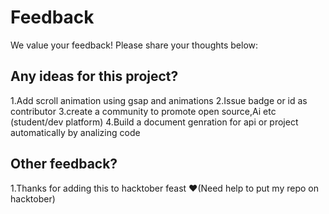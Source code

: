 # Feedback
We value your feedback! Please share your thoughts below:

## Any ideas for this project?
1.Add scroll animation using gsap and animations
2.Issue badge or id as contributor 
3.create a community to promote open source,Ai etc (student/dev platform)
4.Build a document genration for api or project automatically by analizing code 
  


## Other feedback?
1.Thanks for adding this to hacktober feast ❤️(Need help to put my repo on hacktober)

